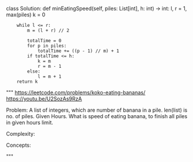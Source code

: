 class Solution:
    def minEatingSpeed(self, piles: List[int], h: int) -> int:
        l, r = 1, max(piles)
        k = 0

        while l <= r:
            m = (l + r) // 2

            totalTime = 0
            for p in piles:
                totalTime += ((p - 1) // m) + 1
            if totalTime <= h:
                k = m
                r = m - 1
            else:
                l = m + 1
        return k
        
"""
https://leetcode.com/problems/koko-eating-bananas/
https://youtu.be/U2SozAs9RzA

Problem:
A list of integers, which are number of banana in a pile. len(list) is no. of piles. Given Hours.
What is speed of eating banana, to finish all piles in given hours limit.


Complexity:


Concepts:

"""

